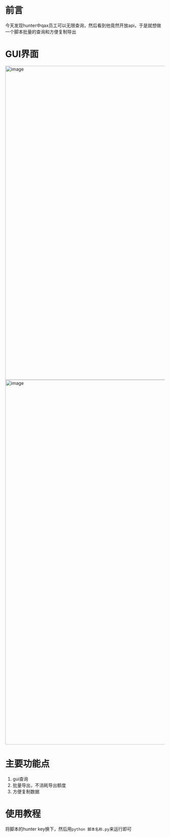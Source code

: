 # 前言

今天发现hunter中qax员工可以无限查询，然后看到他竟然开放api，于是就想做一个脚本批量的查询和方便复制导出

# GUI界面

<img width="2033" height="991" alt="image" src="https://github.com/user-attachments/assets/c02bf4b9-801e-4ebf-ac5a-c2844df01279" />


<img width="2141" height="1151" alt="image" src="https://github.com/user-attachments/assets/0eac51d3-4059-4540-8fae-e5c1277e6b47" />

# 主要功能点

1. gui查询
2. 批量导出，不消耗导出额度
3. 方便复制数据
# 使用教程

将脚本的hunter key换下，然后用`python 脚本名称.py`来运行即可
